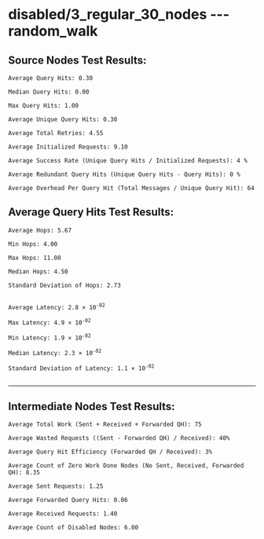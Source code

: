 # disabled/3_regular_30_nodes --- random_walk
## Source Nodes Test Results:
	Average Query Hits: 0.30

	Median Query Hits: 0.00

	Max Query Hits: 1.00

	Average Unique Query Hits: 0.30

	Average Total Retries: 4.55

	Average Initialized Requests: 9.10

	Average Success Rate (Unique Query Hits / Initialized Requests): 4 %

	Average Redundant Query Hits (Unique Query Hits - Query Hits): 0 %

	Average Overhead Per Query Hit (Total Messages / Unique Query Hit): 64



## Average Query Hits Test Results:
<pre><code>Average Hops: 5.67

Min Hops: 4.00

Max Hops: 11.00

Median Hops: 4.50

Standard Deviation of Hops: 2.73


Average Latency: 2.8 × 10<sup>-02</sup>

Max Latency: 4.9 × 10<sup>-02</sup>

Min Latency: 1.9 × 10<sup>-02</sup>

Median Latency: 2.3 × 10<sup>-02</sup>

Standard Deviation of Latency: 1.1 × 10<sup>-02</sup>

</code></pre>

---------------------------------------------
## Intermediate Nodes Test Results:

	Average Total Work (Sent + Received + Forwarded QH): 75

	Average Wasted Requests ((Sent - Forwarded QH) / Received): 40%

	Average Query Hit Efficiency (Forwarded QH / Received): 3%

	Average Count of Zero Work Done Nodes (No Sent, Received, Forwarded QH): 8.35

	Average Sent Requests: 1.25

	Average Forwarded Query Hits: 0.06

	Average Received Requests: 1.40

	Average Count of Disabled Nodes: 6.00

